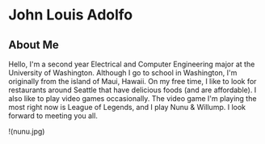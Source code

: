 # John Louis Adolfo
## About Me
Hello, I'm a second year Electrical and Computer Engineering major at the University of Washington. Although I go to school in Washington, I'm originally from the island of Maui, Hawaii. On my free time, I like to look for restaurants around Seattle that have delicious foods (and are affordable). I also like to play video games occasionally. The video game I'm playing the most right now is League of Legends, and I play Nunu & Willump. I look forward to meeting you all.

!(nunu.jpg)
